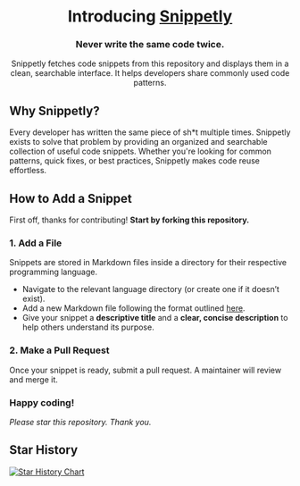 <div align="center">
  <h1>Introducing <a href="https://snippetly-app.vercel.app">Snippetly</a></h1>
  <h3>Never write the same code twice.</h3>
  <p>Snippetly fetches code snippets from this repository and displays them in a clean, searchable interface. It helps developers share commonly used code patterns.</p>
</div>


## Why Snippetly?
Every developer has written the same piece of sh*t multiple times. Snippetly exists to solve that problem by providing an organized and searchable collection of useful code snippets. Whether you're looking for common patterns, quick fixes, or best practices, Snippetly makes code reuse effortless.


## How to Add a Snippet

First off, thanks for contributing! **Start by forking this repository.**  

### 1. Add a File  
Snippets are stored in Markdown files inside a directory for their respective programming language.  

- Navigate to the relevant language directory (or create one if it doesn’t exist).  
- Add a new Markdown file following the format outlined [here](https://github.com/justwinstuff/snippetly/blob/main/format.md).  
- Give your snippet a **descriptive title** and a **clear, concise description** to help others understand its purpose.  

### 2. Make a Pull Request  
Once your snippet is ready, submit a pull request. A maintainer will review and merge it.  

### Happy coding!
*Please star this repository. Thank you.*

## Star History

[![Star History Chart](https://api.star-history.com/svg?repos=justwinstuff/snippetly&type=Date)](https://www.star-history.com/#justwinstuff/snippetly&Date)
